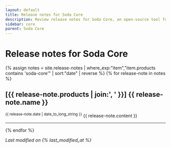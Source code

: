 ```yaml
---
layout: default
title: Release notes for Soda Core
description: Review release notes for Soda Core, an open-source tool for testing and monitoring data quality.
sidebar: core
parent: Soda Core 
---
```


# Release notes for Soda Core 




{% assign notes = site.release-notes | where_exp:"item","item.products contains 'soda-core'" | sort:"date" | reverse %}
{% for release-note in notes %}
  <h2>[{{ release-note.products | join:', ' }}] {{ release-note.name }}</h2>
  <sup>{{ release-note.date | date_to_long_string }}</sup>
  {{ release-note.content }}
  <hr/>
{% endfor %}

*Last modified on {% last_modified_at %}*